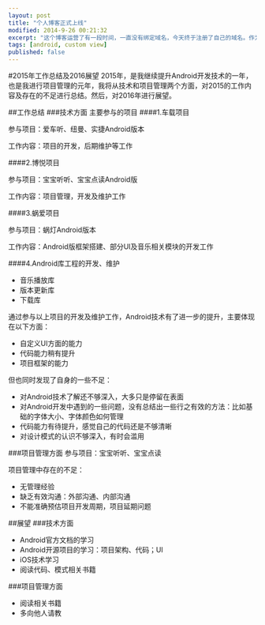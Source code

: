```yaml
---
layout: post
title: "个人博客正式上线"
modified: 2014-9-26 00:21:32
excerpt: "这个博客运营了有一段时间，一直没有绑定域名，今天终于注册了自己的域名。作为一个新的开端……"
tags: [android, custom view]
published: false
---
```


#2015年工作总结及2016展望
2015年，是我继续提升Android开发技术的一年，也是我进行项目管理的元年，我将从技术和项目管理两个方面，对2015的工作内容及存在的不足进行总结。然后，对2016年进行展望。

##工作总结
###技术方面
主要参与的项目
####1.车载项目

参与项目：爱车听、纽曼、实捷Android版本

工作内容：项目的开发，后期维护等工作

####2.博悦项目

参与项目：宝宝听听、宝宝点读Android版

工作内容：项目管理，开发及维护工作

####3.蜗爱项目

参与项目：蜗灯Android版本

工作内容：Android版框架搭建、部分UI及音乐相关模块的开发工作

####4.Android库工程的开发、维护
- 音乐播放库
- 版本更新库
- 下载库

通过参与以上项目的开发及维护工作，Android技术有了进一步的提升，主要体现在以下方面：

- 自定义UI方面的能力
- 代码能力稍有提升
- 项目框架的能力

但也同时发现了自身的一些不足：

- 对Android技术了解还不够深入，大多只是停留在表面
- 对Android开发中遇到的一些问题，没有总结出一些行之有效的方法：比如基础的字体大小、字体颜色如何管理
- 代码能力有待提升，感觉自己的代码还是不够清晰
- 对设计模式的认识不够深入，有时会滥用

###项目管理方面
参与项目：宝宝听听、宝宝点读

项目管理中存在的不足：

- 无管理经验
- 缺乏有效沟通：外部沟通、内部沟通
- 不能准确预估项目开发周期，项目延期问题

##展望
###技术方面
- Android官方文档的学习
- Android开源项目的学习：项目架构、代码；UI
- iOS技术学习
- 阅读代码、模式相关书籍

###项目管理方面
- 阅读相关书籍
- 多向他人请教

